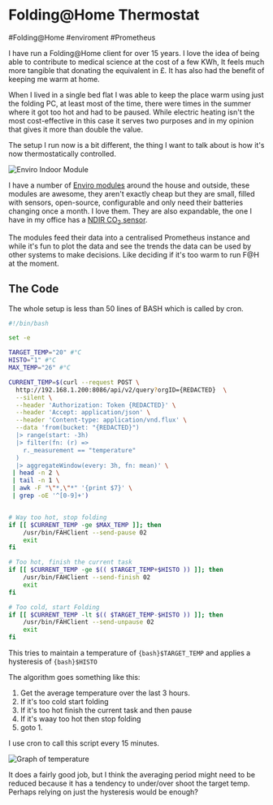 # Folding@Home Thermostat 

#Folding@Home
#enviroment
#Prometheus

I have run a Folding@Home client for over 15 years. I love the idea of being able to contribute to medical science at the
cost of a few KWh, It feels much more tangible that donating the equivalent in £. It has also had the benefit of keeping
me warm at home.

When I lived in a single bed flat I was able to keep the place warm using just the folding PC, at least most of the time,
there were times in the summer where it got too hot and had to be paused. While electric heating isn't the most
cost-effective in this case it serves two purposes and in my opinion that gives it more than double the value.

The setup I run now is a bit different, the thing I want to talk about is how it's now thermostatically controlled.

![Enviro Indoor Module](/images/enviro.jpg)

I have a number of [Enviro modules](https://shop.pimoroni.com/products/enviro-indoor) around the house and outside, these
modules are awesome, they aren't exactly cheap but they are small, filled with sensors, open-source, configurable and
only need their batteries changing once a month. I love them. They are also expandable, the one I have in my office has
a [NDIR CO<sub>2</sub> sensor](https://shop.pimoroni.com/products/adafruit-scd-30-ndir-co2-temperature-and-humidity-sensor-stemma-qt-qwiic).

The modules feed their data into a centralised Prometheus instance and while it's fun to plot the data and see the trends
the data can be used by other systems to make decisions. Like deciding if it's too warm to run F@H at the moment.


## The Code

The whole setup is less than 50 lines of BASH which is called by cron.

```bash
#!/bin/bash

set -e

TARGET_TEMP="20" #°C
HISTO="1" #°C
MAX_TEMP="26" #°C

CURRENT_TEMP=$(curl --request POST \
  http://192.168.1.200:8086/api/v2/query?orgID={REDACTED}  \
  --silent \
  --header 'Authorization: Token {REDACTED}' \
  --header 'Accept: application/json' \
  --header 'Content-type: application/vnd.flux' \
  --data 'from(bucket: "{REDACTED}")
  |> range(start: -3h)
  |> filter(fn: (r) =>
    r._measurement == "temperature"
  )
  |> aggregateWindow(every: 3h, fn: mean)' \
 | head -n 2 \
 | tail -n 1 \
 | awk -F "\"*,\"*" '{print $7}' \
 | grep -oE '^[0-9]+')


# Way too hot, stop folding
if [[ $CURRENT_TEMP -ge $MAX_TEMP ]]; then
    /usr/bin/FAHClient --send-pause 02
    exit
fi

# Too hot, finish the current task
if [[ $CURRENT_TEMP -ge $(( $TARGET_TEMP+$HISTO )) ]]; then
    /usr/bin/FAHClient --send-finish 02
    exit
fi

# Too cold, start Folding
if [[ $CURRENT_TEMP -lt $(( $TARGET_TEMP-$HISTO )) ]]; then
    /usr/bin/FAHClient --send-unpause 02
    exit
fi
```

This tries to maintain a temperature of `{bash}$TARGET_TEMP` and applies a hysteresis of `{bash}$HISTO`

The algorithm goes something like this:

1. Get the average temperature over the last 3 hours.
2. If it's too cold start folding
3. If it's too hot finish the current task and then pause
4. If it's waay too hot then stop folding
5. goto 1.

I use cron to call this script every 15 minutes.

![Graph of temperature](/images/enviro-temp.png)

It does a fairly good job, but I think the averaging period might need to
be reduced because it has a tendency to under/over shoot the target temp. Perhaps relying on just the hysteresis would be
enough?
